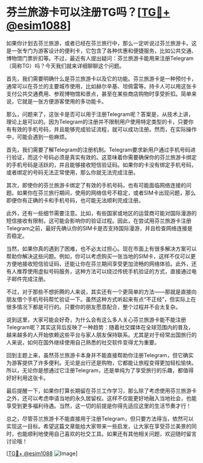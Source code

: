# 芬兰旅游卡可以注册TG吗？[[TG💪+ @esim1088](https://t.me/s/esim1088)]

如果你计划去芬兰旅游，或者已经在芬兰旅行中，那么一定听说过芬兰旅游卡。这是一张专门为游客设计的便利卡，它包含了各种优惠和便捷服务，比如公共交通、博物馆门票折扣等。不过，最近有人提出疑问：芬兰旅游卡能用来注册Telegram（简称TG）吗？今天我们就来详细聊聊这个问题。

首先，我们需要明确什么是芬兰旅游卡以及它的功能。芬兰旅游卡是一种预付卡，通常可以在芬兰的主要城市使用，比如赫尔辛基、坦佩雷等。持卡人可以用这张卡支付公共交通费用、参观博物馆和景点，甚至在某些商店购物时享受折扣。简单来说，它就是一张方便游客使用的多功能卡。

那么，问题来了，这张卡是否可以用于注册Telegram呢？答案是，从技术上讲，理论上是可以的。因为Telegram的注册并不限制用户使用特定类型的卡，只要你有有效的手机号码，并且能够完成验证流程，就可以成功注册。然而，在实际操作中，可能会遇到一些麻烦。

首先，我们需要了解Telegram的注册机制。Telegram要求新用户通过手机号码进行验证，而这个号码必须是真实有效的。这意味着你需要确保你的芬兰旅游卡绑定的手机号码是活跃的，并且能够接收短信验证码。如果你的卡没有绑定手机号码，或者绑定的号码无法正常使用，那么你就无法完成注册。

其次，即使你的芬兰旅游卡绑定了有效的手机号码，也有可能面临网络连接的问题。如果你在芬兰旅行期间，使用的网络信号不稳定，或者SIM卡出现问题，那么即便你有正确的卡和手机号码，也可能无法顺利完成注册。

此外，还有一些细节需要注意。比如，有些国家或地区的运营商可能对国际漫游的短信接收有限制，这可能会影响你的验证过程。因此，在尝试用芬兰旅游卡注册Telegram之前，最好先确认你的SIM卡是否支持国际漫游，并且检查网络连接是否稳定。

当然，如果你真的遇到了困难，也不必太过担心。现在市面上有很多解决方案可以帮助你解决这些问题。例如，你可以考虑购买一张当地的SIM卡，这样不仅可以更方便地接收短信验证码，还能让你在芬兰期间享受更加流畅的网络体验。此外，还有人推荐使用虚拟号码服务，这种方法可以绕过传统手机验证的方式，直接通过电子邮件完成注册。

不过，对于那些不想折腾的人来说，其实还有一个更简单的方法——那就是直接向朋友借个手机号码帮忙验证一下。虽然这种方式听起来有点“不正经”，但实际上在很多情况下都是可行的。只要你的朋友愿意配合，整个过程并不会太复杂。

说到这里，大家可能会好奇，为什么会有这么多人关心芬兰旅游卡能不能注册Telegram呢？其实这背后反映了一种趋势：随着社交媒体在全球范围内的普及，越来越多的人开始依赖这些平台与家人朋友保持联系。尤其是对于经常出国旅行的人来说，如何在国外继续使用自己熟悉的社交软件变得尤为重要。

回到主题上来，虽然芬兰旅游卡本身并不能直接帮助你注册Telegram，但它确实为游客提供了许多便利。无论是出行还是购物，它都能让旅程变得更加轻松愉快。所以，无论你是想通过它注册Telegram，还是单纯为了享受旅行的乐趣，都值得好好利用这张卡。

最后提醒一下，如果你打算长期留在芬兰工作学习，那么除了考虑使用芬兰旅游卡之外，还可以考虑申请当地的永久居留权。这样不仅能更好地融入当地社会，也能享受到更多福利待遇。当然，这一切的前提是你得先适应这里的生活节奏才行！

总之，尽管芬兰旅游卡不能直接用于注册Telegram，但只要方法得当，依然可以实现这一目标。希望这篇文章能给大家带来一些启发，让大家在享受芬兰美景的同时，也能顺利地使用自己喜欢的社交工具。如果还有其他相关问题，欢迎随时留言讨论哦！

[[TG💪+ @esim1088](https://t.me/s/esim1088) ![Image](https://i.postimg.cc/4NQfJmqS/Snipaste-2025-05-13-00-14-12.png)]